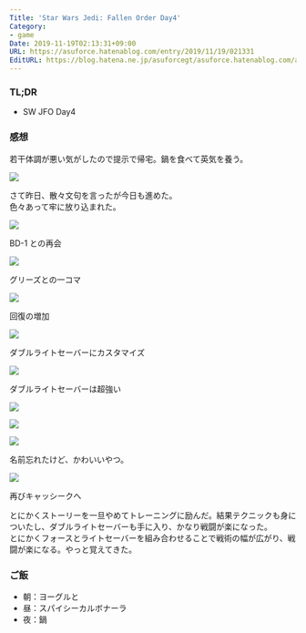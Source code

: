 ```yaml
---
Title: 'Star Wars Jedi: Fallen Order Day4'
Category:
- game
Date: 2019-11-19T02:13:31+09:00
URL: https://asuforce.hatenablog.com/entry/2019/11/19/021331
EditURL: https://blog.hatena.ne.jp/asuforcegt/asuforce.hatenablog.com/atom/entry/26006613467981615
---
```


### TL;DR

- SW JFO Day4

###  感想

若干体調が悪い気がしたので提示で帰宅。鍋を食べて英気を養う。

<span itemtype="http://schema.org/Photograph" itemscope="itemscope"><img class="magnifiable" src="https://lh3.googleusercontent.com/-nFIszg0mgDM/XdLM15FtppI/AAAAAAABCMk/IRkZAuM93Nc6BSfeImjXnMFYgfDlZUjKgCE0YBhgL/s1200/20191118224745_1.jpg" itemprop="image"></span>

さて昨日、散々文句を言ったが今日も進めた。  
色々あって牢に放り込まれた。

<span itemtype="http://schema.org/Photograph" itemscope="itemscope"><img class="magnifiable" src="https://lh3.googleusercontent.com/-QQTfZE0cqB8/XdLM2ZznM4I/AAAAAAABCMk/o36lASPDba4ZSJ9E1JYlhllPjnqd1DBowCE0YBhgL/s1200/20191118225405_1.jpg" itemprop="image"></span>

BD-1 との再会

<span itemtype="http://schema.org/Photograph" itemscope="itemscope"><img class="magnifiable" src="https://lh3.googleusercontent.com/-IBe1te3bDaU/XdLM2QOYoWI/AAAAAAABCMk/f696hiVt4coHToxVIK6k63_Q1NxaZ93TgCE0YBhgL/s1200/20191118231207_1.jpg" itemprop="image"></span>

グリーズとの一コマ

<span itemtype="http://schema.org/Photograph" itemscope="itemscope"><img class="magnifiable" src="https://lh3.googleusercontent.com/-Adnn2qtgj0M/XdLM2diQzjI/AAAAAAABCMk/YSCuE55OsbQJ8kCB6i_87WnaZVLhY_FDgCE0YBhgL/s1200/20191118235030_1.jpg" itemprop="image"></span>

回復の増加

<span itemtype="http://schema.org/Photograph" itemscope="itemscope"><img class="magnifiable" src="https://lh3.googleusercontent.com/-gbf-qQDsnbI/XdLM2XmL8II/AAAAAAABCMk/1LJQd6Q7ODcr_AXcmPPZWyr_TQ1wvOoLQCE0YBhgL/s1200/20191119000136_1.jpg" itemprop="image"></span>

ダブルライトセーバーにカスタマイズ

<span itemtype="http://schema.org/Photograph" itemscope="itemscope"><img class="magnifiable" src="https://lh3.googleusercontent.com/-7J8pzayDSFE/XdLM2XSG4AI/AAAAAAABCMk/JAIJSYmtF0gQulibLYgnYy5U0JpCe9vdACE0YBhgL/s1200/20191119002952_1.jpg" itemprop="image"></span>

ダブルライトセーバーは超強い


<span itemtype="http://schema.org/Photograph" itemscope="itemscope"><img class="magnifiable" src="https://lh3.googleusercontent.com/-S1GfqJZCpbQ/XdLM2T8bmJI/AAAAAAABCMk/PrTzGGxKChYlAGRaFiFs0hPipsWqrYtHwCE0YBhgL/s1200/20191119001411_1.jpg" itemprop="image"></span>

<span itemtype="http://schema.org/Photograph" itemscope="itemscope"><img class="magnifiable" src="https://lh3.googleusercontent.com/-5DXBxtllWLo/XdLM26WmSgI/AAAAAAABCMk/ktg0FmKcF84YDce_WTyV_ooe11VDg7VBACE0YBhgL/s1200/20191119005559_1.jpg" itemprop="image"></span>

<span itemtype="http://schema.org/Photograph" itemscope="itemscope"><img class="magnifiable" src="https://lh3.googleusercontent.com/-sBu8vqsZaqE/XdLM2_-A3QI/AAAAAAABCMk/VO5J9uIp3qQgJortk58hv9Up-oaTnEMcwCE0YBhgL/s1200/20191119010139_1.jpg" itemprop="image"></span>

名前忘れたけど、かわいいやつ。

<span itemtype="http://schema.org/Photograph" itemscope="itemscope"><img class="magnifiable" src="https://lh3.googleusercontent.com/-pf3kbeE2-VE/XdLM2187LKI/AAAAAAABCMk/HErVAjvcTfMRyKhq5aK_q0BLkK-VV7MYACE0YBhgL/s1200/20191119014712_1.jpg" itemprop="image"></span>

再びキャッシークへ

とにかくストーリーを一旦やめてトレーニングに励んだ。結果テクニックも身についたし、ダブルライトセーバーも手に入り、かなり戦闘が楽になった。  
とにかくフォースとライトセーバーを組み合わせることで戦術の幅が広がり、戦闘が楽になる。やっと覚えてきた。

### ご飯

- 朝：ヨーグルと
- 昼：スパイシーカルボナーラ
- 夜：鍋

